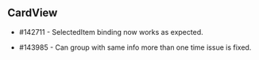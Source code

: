 ## CardView

* \#142711 - SelectedItem binding now works as expected.

* \#143985 - Can group with same info more than one time issue is fixed.
